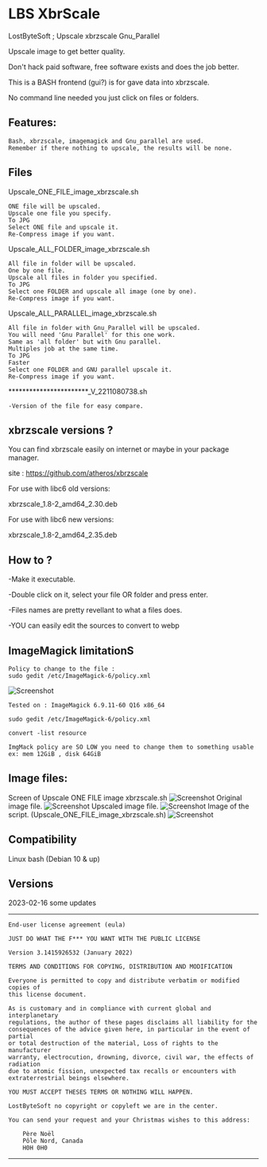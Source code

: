 
# LBS XbrScale

LostByteSoft ; Upscale xbrzscale Gnu_Parallel

Upscale image to get better quality.

Don't hack paid software, free software exists and does the job better.

This is a BASH frontend (gui?) is for gave data into xbrzscale.

No command line needed you just click on files or folders.

Features:
--------------------------------------------------------------------

	Bash, xbrzscale, imagemagick and Gnu_parallel are used.
	Remember if there nothing to upscale, the results will be none.

Files
--------------------------------------------------------------------

Upscale_ONE_FILE_image_xbrzscale.sh

	ONE file will be upscaled.
	Upscale one file you specify.
	To JPG
	Select ONE file and upscale it.
	Re-Compress image if you want.

Upscale_ALL_FOLDER_image_xbrzscale.sh

	All file in folder will be upscaled.
	One by one file.
	Upscale all files in folder you specified.
	To JPG
	Select one FOLDER and upscale all image (one by one).
	Re-Compress image if you want.

Upscale_ALL_PARALLEL_image_xbrzscale.sh

	All file in folder with Gnu_Parallel will be upscaled.
	You will need 'Gnu Parallel' for this one work.
	Same as 'all folder' but with Gnu parallel.
	Multiples job at the same time.
	To JPG
	Faster
	Select one FOLDER and GNU parallel upscale it.
	Re-Compress image if you want.

***********************_V_2211080738.sh

	-Version of the file for easy compare.
	

xbrzscale versions ?
--------------------------------------------------------------------

You can find xbrzscale easily on internet or maybe in your package manager.

site : https://github.com/atheros/xbrzscale

For use with libc6 old versions:

xbrzscale_1.8-2_amd64_2.30.deb


For use with libc6 new versions:

xbrzscale_1.8-2_amd64_2.35.deb


How to ?
--------------------------------------------------------------------

-Make it executable.

-Double click on it, select your file OR folder and press enter.

-Files names are pretty revellant to what a files does.

-YOU can easily edit the sources to convert to webp


ImageMagick limitationS
--------------------------------------------------------------------
	Policy to change to the file :
	sudo gedit /etc/ImageMagick-6/policy.xml

![Screenshot](policy.jpg)

	Tested on : ImageMagick 6.9.11-60 Q16 x86_64
	
	sudo gedit /etc/ImageMagick-6/policy.xml
	
	convert -list resource
	
	ImgMack policy are SO LOW you need to change them to something usable
	ex: mem 12GiB , disk 64GiB
		
Image files:
--------------------------------------------------------------------

Screen of Upscale ONE FILE image xbrzscale.sh
![Screenshot](v5.jpg)
Original image file.
![Screenshot](sca_ori.jpg)
Upscaled image file.
![Screenshot](sca_up.jpg)
Image of the script. (Upscale_ONE_FILE_image_xbrzscale.sh)
![Screenshot](v6.jpg)

Compatibility
--------------------------------------------------------------------
Linux bash (Debian 10 & up)

Versions
--------------------------------------------------------------------
2023-02-16 some updates

--------------------------------------------------------------------

	End-user license agreement (eula)

 	JUST DO WHAT THE F*** YOU WANT WITH THE PUBLIC LICENSE
 	
 	Version 3.1415926532 (January 2022)
 	
 	TERMS AND CONDITIONS FOR COPYING, DISTRIBUTION AND MODIFICATION
    	
	Everyone is permitted to copy and distribute verbatim or modified copies of
 	this license document.
 	
 	As is customary and in compliance with current global and interplanetary
 	regulations, the author of these pages disclaims all liability for the
 	consequences of the advice given here, in particular in the event of partial
 	or total destruction of the material, Loss of rights to the manufacturer
 	warranty, electrocution, drowning, divorce, civil war, the effects of radiation
 	due to atomic fission, unexpected tax recalls or encounters with
 	extraterrestrial beings elsewhere.
 	
 	YOU MUST ACCEPT THESES TERMS OR NOTHING WILL HAPPEN.
 	
 	LostByteSoft no copyright or copyleft we are in the center.
 	
 	You can send your request and your Christmas wishes to this address:
 	
 		Père Noël
 		Pôle Nord, Canada
 		H0H 0H0

--------------------------------------------------------------------
